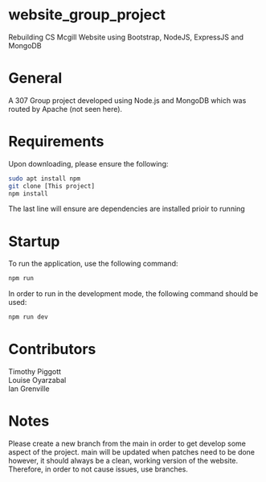 # website_group_project  
Rebuilding CS Mcgill Website using Bootstrap, NodeJS, ExpressJS and MongoDB

# General
A 307 Group project developed using Node.js and MongoDB which was routed by Apache (not seen here).

# Requirements
Upon downloading, please ensure the following:
```bash
sudo apt install npm
git clone [This project]
npm install
```
The last line will ensure are dependencies are installed prioir to running
  
# Startup
To run the application, use the following command:
```bash
npm run
```
  
In order to run in the development mode, the following command should be used:  
```bash
npm run dev
```

# Contributors
Timothy Piggott  
Louise Oyarzabal  
Ian Grenville

# Notes
Please create a new branch from the main in order to get develop some aspect of the project. main will be updated when patches need to be done
however, it should always be a clean, working version of the website. Therefore, in order to not cause issues, use branches.
